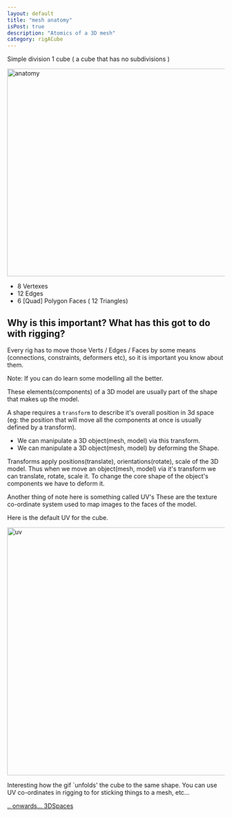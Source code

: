 ```yaml
---
layout: default
title: "mesh anatomy"
isPost: true
description: "Atomics of a 3D mesh"
category: rigACube
---
```


Simple division 1 cube ( a cube that has no subdivisions )

<img src="http://www.anim83d.com/images/examples/cube_anatomy.gif" width="640" height="480" alt="anatomy">

- 8 Vertexes
- 12 Edges
- 6 [Quad] Polygon Faces ( 12 Triangles)

Why is this important? What has this got to do with rigging?
------------------------------------------------------------

Every rig has to move those Verts / Edges / Faces by some means (connections, 
constraints, deformers etc), so it is important you know about them. 

 Note: If you can do learn some modelling all the better.

These elements(components) of a 3D model are usually part of the shape 
that makes up the model.

A shape requires a `transform` to describe it's overall position in 3d space
(eg: the position that will move all the components at once is usually defined
by a transform). 

- We can manipulate a 3D object(mesh, model) via this transform.
- We can manipulate a 3D object(mesh, model) by deforming the Shape.

Transforms apply positions(translate), orientations(rotate), scale of the 
3D model. Thus when we move an object(mesh, model) via it's transform we can translate,
rotate, scale it. To change the core shape of the object's components we 
have to deform it.

Another thing of note here is something called UV's These are the texture
co-ordinate system used to map images to the faces of the model.

Here is the default UV for the cube.

<img src="http://www.anim83d.com/images/examples/cube_uv.png" width="575" height="573" alt="uv">

Interesting how the gif `unfolds' the cube to the same shape. You can use 
UV co-ordinates in rigging to for sticking things to a mesh, etc...

[.. onwards... 3DSpaces](2019-09-11-3dspaces.md)
